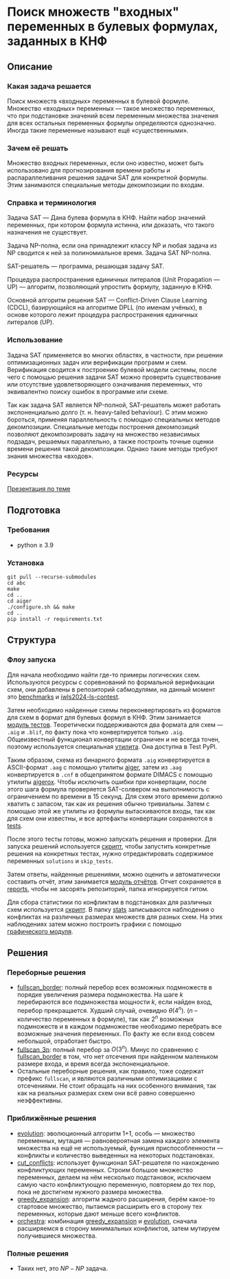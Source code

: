 # Поиск множеств "входных" переменных в булевых формулах, заданных в КНФ

## Описание

### Какая задача решается

Поиск множеств «входных» переменных в булевой формуле. Множество «входных» переменных — такое множество переменных, что при
подстановке значений всем переменным множества значения для всех остальных переменных формулы определяются однозначно.
Иногда такие переменные называют ещё «существенными».

### Зачем её решать

Множество входных переменных, если оно известно, может быть использовано для прогнозирования времени работы и распараллеливания
решения задачи SAT для конкретной формулы. Этим занимаются специальные методы декомпозиции по входам.

### Справка и терминология

Задача SAT — Дана булева формула в КНФ. Найти набор значений переменных, при котором формула истинна, или доказать,
что такого назначения не существует.

Задача NP-полна, если она принадлежит классу NP и любая задача из NP сводится к ней за полиномиальное время. Задача SAT NP-полна.

SAT-решатель — программа, решающая задачу SAT.

Процедура распространения единичных литералов (Unit Propagation — UP) — алгоритм, позволяющий упростить формулу, заданную в КНФ.

Основной алгоритм решения SAT — Conflict-Driven Clause Learning (CDCL), базирующийся на алгоритме DPLL (по именам учёных),
в основе которого лежит процедура распространения единичных литералов (UP).

### Использование

Задача SAT применяется во многих областях, в частности, при решении оптимизационных задач или верификации программ и схем.
Верификация сводится к построению булевой модели системы, после чего с помощью решения задачи SAT можно проверить существование
или отсутствие удовлетворяющего означивания переменных, что эквивалентно поиску ошибок в программе или схеме.

Так как задача SAT является NP-полной, SAT-решатель может работать экспоненциально долго (т. н. heavy-tailed behaviour).
С этим можно бороться, применяя параллельность с помощью специальных методов декомпозиции.
Специальные методы построения декомпозиций позволяют декомпозировать задачу на множество независимых подзадач, решаемых параллельно,
а также построить точные оценки времени решения такой декомпозиции. Однако такие методы требуют знания множества «входов».

### Ресурсы

[Презентация по теме](https://drive.google.com/file/d/15zwziUkcqTlDSE9VIPvaaTykMrNnmGb0/view?usp=sharing)

## Подготовка

### Требования

- python $\ge$ 3.9

### Установка

```
git pull --recurse-submodules
cd abc
make
cd ..
cd aiger
./configure.sh && make
cd ..
pip install -r requirements.txt
```

## Структура

### Флоу запуска

Для начала необходимо найти где-то примеры логических схем. Используются ресурсы с соревнований по формальной верификации схем,
они добавлены в репозиторий сабмодулями, на данный момент это [benchmarks](https://github.com/lsils/benchmarks.git) и
[iwls2024-ls-contest](https://github.com/alanminko/iwls2024-ls-contest.git).

Затем необходимо найденные схемы переконвертировать из форматов для схем в формат для булевых формул в КНФ. Этим занимается
[модуль тестов](./create_tests.py). Теоретически поддерживаются два формата для схем — `.aig` и `.blif`, по факту пока что конвертируется только `.aig`.
Общеизвестный функционал конвертации ограничен и не всегда точен, поэтому используется специальная [утилита](https://github.com/Lipen/aigerox).
Она доступна в Test PyPI.

Таким образом, схема из бинарного формата `.aig` конвертируется в ASCII-формат `.aag` с помощью утилиты [aiger](https://github.com/arminbiere/aiger),
затем из `.aag` конвертируется в `.cnf` в общепринятом формате DIMACS с помощью утилиты [aigerox](https://github.com/Lipen/aigerox).
Чтобы исключить ошибки при конвертации, после этого шага формула проверяется SAT-солвером на выполнимость с ограничением по времени в $15$ секунд.
Для схем этого времени должно хватить с запасом, так как их решения обычно тривиальны.
Затем с помощью этой же утилиты из формулы вытаскиваются входы, так как для схем они известны, и все артефакты конвертации сохраняются в [tests](./tests).

После этого тесты готовы, можно запускать решения и проверки. Для запуска решений используется [скрипт](./run-test.sh), чтобы
запустить конкретные решения на конкретных тестах, нужно отредактировать содержимое переменных `solutions` и `skip_tests`.

Затем ответы, найденные решениями, можно оценить и автоматически составить отчёт, этим занимается [модуль отчётов](./report.py).
Отчет сохраняется в [reports](./reports), чтобы не засорять репозиторий, папка игнорируется гитом.

Для сбора статистики по конфликтам в подстановках для различных схем используется [скрипт](./run-hypothesis-large-sets.sh).
В папку [stats](./stats) записываются наблюдения о конфликтах на различных размерах множеств для разных схем.
На этих наблюдениях затем можно построить графики с помощью [графического модуля](./graphics.py).

## Решения

### Переборные решения

- [fullscan_border](./fullscan_border.py): полный перебор всех возможных подмножеств
  в порядке увеличения размера подмножества. На шаге $k$ перебираются все подмножества мощности $k$,
  если найден вход, перебор прекращается. Худший случай, очевидно $\theta(4^n)$.
  ($n$ – количество переменных в формуле), так как $2^n$ возможных подмножеств и в каждом подмножестве
  необходимо перебрать все возможные значения переменных. По факту же если вход совсем небольшой, отработает быстро.
- [fullscan_3n](./fullscan_3n.py): полный перебор за $O(3^n)$. Минус по сравнению с [fullscan_border](./fullscan_border.py) в том, что нет
  отсечения при найденном маленьком размере входа, и время всегда экспоненциальное.
- Остальные переборные решения, как правило, тоже содержат префикс `fullscan`, и являются различными оптимизациями с
  отсечениями. Не стоит обращать на них особенного внимания, так как на реальных размерах схем они всё равно совершенно неэффективны.

### Приближённые решения

- [evolution](./evolution.py): эволюционный алгоритм 1+1, особь — множество переменных, мутация — равновероятная замена каждого
  элемента множества на ещё не используемый, функция приспособленности — конфликты и количество выведенных на некоторых подстановках.
- [cut_conflicts](./cut_conflicts.py): использует функционал SAT-решателя по нахождению конфликтующих переменных.
  Строим большое множество переменных, делаем на нём несколько подстановок, исключаем самую часто конфликтующую переменную,
  повторяем до тех пор, пока не достигнем нужного размера множества.
- [greedy_expansion](./greedy_expansion.py): алгоритм жадного расширения, берём какое-то стартовое множество, пытаемся расширить
  его в сторону тех переменных, которые дают меньше всего конфликтов.
- [orchestra](./orchestra.py): комбинация [greedy_expansion](./greedy_expansion.py) и [evolution](./evolution.py), сначала
  расширяемся в сторону минимальных конфликтов, затем мутируем получившиеся множества.

### Полные решения

- Таких нет, это $NP-NP$ задача.
